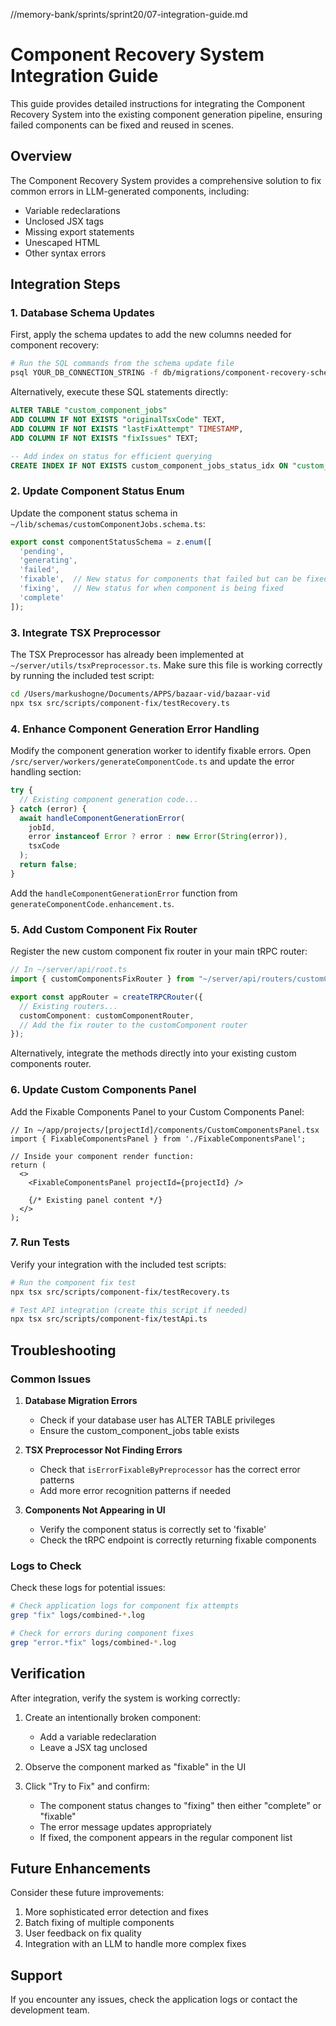 //memory-bank/sprints/sprint20/07-integration-guide.md

# Component Recovery System Integration Guide

This guide provides detailed instructions for integrating the Component Recovery System into the existing component generation pipeline, ensuring failed components can be fixed and reused in scenes.

## Overview

The Component Recovery System provides a comprehensive solution to fix common errors in LLM-generated components, including:

- Variable redeclarations
- Unclosed JSX tags 
- Missing export statements
- Unescaped HTML
- Other syntax errors

## Integration Steps

### 1. Database Schema Updates

First, apply the schema updates to add the new columns needed for component recovery:

```bash
# Run the SQL commands from the schema update file
psql YOUR_DB_CONNECTION_STRING -f db/migrations/component-recovery-schema.sql
```

Alternatively, execute these SQL statements directly:

```sql
ALTER TABLE "custom_component_jobs"
ADD COLUMN IF NOT EXISTS "originalTsxCode" TEXT,
ADD COLUMN IF NOT EXISTS "lastFixAttempt" TIMESTAMP,
ADD COLUMN IF NOT EXISTS "fixIssues" TEXT;

-- Add index on status for efficient querying
CREATE INDEX IF NOT EXISTS custom_component_jobs_status_idx ON "custom_component_jobs" (status);
```

### 2. Update Component Status Enum

Update the component status schema in `~/lib/schemas/customComponentJobs.schema.ts`:

```typescript
export const componentStatusSchema = z.enum([
  'pending',
  'generating',
  'failed', 
  'fixable',  // New status for components that failed but can be fixed
  'fixing',   // New status for when component is being fixed
  'complete'
]);
```

### 3. Integrate TSX Preprocessor

The TSX Preprocessor has already been implemented at `~/server/utils/tsxPreprocessor.ts`. Make sure this file is working correctly by running the included test script:

```bash
cd /Users/markushogne/Documents/APPS/bazaar-vid/bazaar-vid
npx tsx src/scripts/component-fix/testRecovery.ts
```

### 4. Enhance Component Generation Error Handling

Modify the component generation worker to identify fixable errors. Open `/src/server/workers/generateComponentCode.ts` and update the error handling section:

```typescript
try {
  // Existing component generation code...
} catch (error) {
  await handleComponentGenerationError(
    jobId, 
    error instanceof Error ? error : new Error(String(error)), 
    tsxCode
  );
  return false;
}
```

Add the `handleComponentGenerationError` function from `generateComponentCode.enhancement.ts`.

### 5. Add Custom Component Fix Router

Register the new custom component fix router in your main tRPC router:

```typescript
// In ~/server/api/root.ts
import { customComponentsFixRouter } from "~/server/api/routers/customComponentsRouter.fix";

export const appRouter = createTRPCRouter({
  // Existing routers...
  customComponent: customComponentRouter,
  // Add the fix router to the customComponent router
});
```

Alternatively, integrate the methods directly into your existing custom components router.

### 6. Update Custom Components Panel

Add the Fixable Components Panel to your Custom Components Panel:

```tsx
// In ~/app/projects/[projectId]/components/CustomComponentsPanel.tsx
import { FixableComponentsPanel } from './FixableComponentsPanel';

// Inside your component render function:
return (
  <>
    <FixableComponentsPanel projectId={projectId} />
    
    {/* Existing panel content */}
  </>
);
```

### 7. Run Tests

Verify your integration with the included test scripts:

```bash
# Run the component fix test
npx tsx src/scripts/component-fix/testRecovery.ts

# Test API integration (create this script if needed)
npx tsx src/scripts/component-fix/testApi.ts
```

## Troubleshooting

### Common Issues

1. **Database Migration Errors**
   - Check if your database user has ALTER TABLE privileges
   - Ensure the custom_component_jobs table exists
   
2. **TSX Preprocessor Not Finding Errors**
   - Check that `isErrorFixableByPreprocessor` has the correct error patterns
   - Add more error recognition patterns if needed
   
3. **Components Not Appearing in UI**
   - Verify the component status is correctly set to 'fixable'
   - Check the tRPC endpoint is correctly returning fixable components

### Logs to Check

Check these logs for potential issues:

```bash
# Check application logs for component fix attempts
grep "fix" logs/combined-*.log

# Check for errors during component fixes
grep "error.*fix" logs/combined-*.log
```

## Verification

After integration, verify the system is working correctly:

1. Create an intentionally broken component:
   - Add a variable redeclaration
   - Leave a JSX tag unclosed
   
2. Observe the component marked as "fixable" in the UI

3. Click "Try to Fix" and confirm:
   - The component status changes to "fixing" then either "complete" or "fixable"
   - The error message updates appropriately
   - If fixed, the component appears in the regular component list

## Future Enhancements

Consider these future improvements:

1. More sophisticated error detection and fixes
2. Batch fixing of multiple components
3. User feedback on fix quality
4. Integration with an LLM to handle more complex fixes

## Support

If you encounter any issues, check the application logs or contact the development team.
